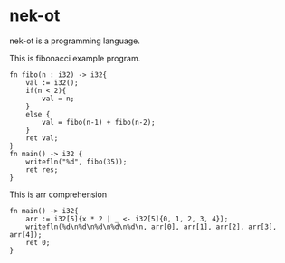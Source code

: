 # nek-ot
nek-ot is a programming language.  

This is fibonacci example program.  
```
fn fibo(n : i32) -> i32{
	val := i32();
	if(n < 2){
		val = n;
	}
	else {
		val = fibo(n-1) + fibo(n-2);
	}
	ret val;
}
fn main() -> i32 {
	writefln("%d", fibo(35));
	ret res;
}
```
This is arr comprehension
```
fn main() -> i32{
	arr := i32[5]{x * 2 | _ <- i32[5]{0, 1, 2, 3, 4}};
	writefln(%d\n%d\n%d\n%d\n%d\n, arr[0], arr[1], arr[2], arr[3], arr[4]);
	ret 0;
}
```
